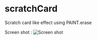 # scratchCard
Scratch card like effect using PAINT.erase

Screen shot :
![Screen shot](http://applusform.github.io/scratchCard/screenShot.png)
